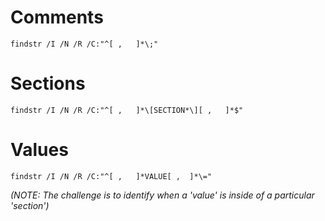 # Comments
```batch
findstr /I /N /R /C:"^[ ,	]*\;"
```

# Sections
```batch
findstr /I /N /R /C:"^[ ,	]*\[SECTION*\][ ,	]*$"
```

# Values
```batch
findstr /I /N /R /C:"^[ ,	]*VALUE[ ,	]*\="
```

_(NOTE: The challenge is to identify when a 'value' is inside of a particular 'section')_
